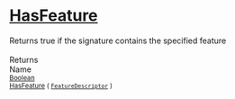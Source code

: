 # [HasFeature](./Signature-100663445.md)

Returns true if the signature contains the specified feature
<br><br>
Returns<img width=542/>Name
<br>
<sub>[Boolean](https://docs.microsoft.com/en-us/dotnet/api/System.Boolean)</sub><img width=500/><sub>[HasFeature](./Signature-100663445.md) ( [`FeatureDescriptor`](./../FeatureDescriptor.md) )</sub><br>



